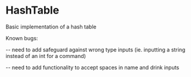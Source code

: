 # HashTable
Basic implementation of a hash table

Known bugs:

  -- need to add safeguard against wrong type inputs (ie. inputting a string instead of an int for a command)
  
  -- need to add functionality to accept spaces in name and drink inputs
